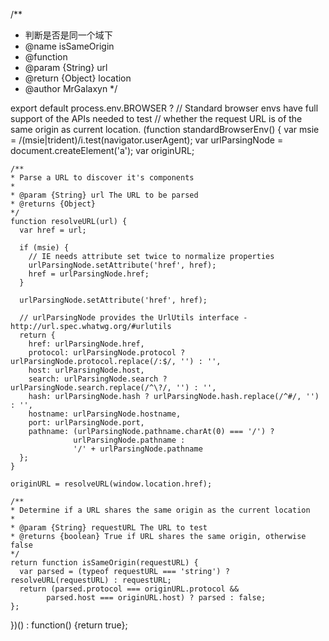 /**
 * 判断是否是同一个域下
 * @name isSameOrigin
 * @function
 * @param {String} url
 * @return {Object} location
 * @author MrGalaxyn
 */

export default process.env.BROWSER ?
  // Standard browser envs have full support of the APIs needed to test
  // whether the request URL is of the same origin as current location.
  (function standardBrowserEnv() {
    var msie = /(msie|trident)/i.test(navigator.userAgent);
    var urlParsingNode = document.createElement('a');
    var originURL;

    /**
    * Parse a URL to discover it's components
    *
    * @param {String} url The URL to be parsed
    * @returns {Object}
    */
    function resolveURL(url) {
      var href = url;

      if (msie) {
        // IE needs attribute set twice to normalize properties
        urlParsingNode.setAttribute('href', href);
        href = urlParsingNode.href;
      }

      urlParsingNode.setAttribute('href', href);

      // urlParsingNode provides the UrlUtils interface - http://url.spec.whatwg.org/#urlutils
      return {
        href: urlParsingNode.href,
        protocol: urlParsingNode.protocol ? urlParsingNode.protocol.replace(/:$/, '') : '',
        host: urlParsingNode.host,
        search: urlParsingNode.search ? urlParsingNode.search.replace(/^\?/, '') : '',
        hash: urlParsingNode.hash ? urlParsingNode.hash.replace(/^#/, '') : '',
        hostname: urlParsingNode.hostname,
        port: urlParsingNode.port,
        pathname: (urlParsingNode.pathname.charAt(0) === '/') ?
                  urlParsingNode.pathname :
                  '/' + urlParsingNode.pathname
      };
    }

    originURL = resolveURL(window.location.href);

    /**
    * Determine if a URL shares the same origin as the current location
    *
    * @param {String} requestURL The URL to test
    * @returns {boolean} True if URL shares the same origin, otherwise false
    */
    return function isSameOrigin(requestURL) {
      var parsed = (typeof requestURL === 'string') ? resolveURL(requestURL) : requestURL;
      return (parsed.protocol === originURL.protocol &&
            parsed.host === originURL.host) ? parsed : false;
    };
  })() : function() {return true};

